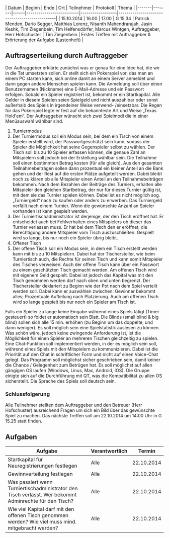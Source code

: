| Datum | Beginn | Ende | Ort | Teilnehmer | Protokoll | Thema |
|-------|--------|------|--------------------------|------------------|-----------------------------------------------|
| 15.10.2014 | 16.00 | 17.00 | G 15.34 | Patrick Menden, Dario Segger, Matthias Lorenz, Nisanth Mahendrarajah, Jasin Keshk, Tim Ziegenbein, Tim Helfensdörfer, Marcus Wintgen, Auftraggeber, Herr Hofschuster | Tim Ziegenbein | Erstes Treffen mit Auftraggeber & Erörterung der Aufgabe (Lastenheft) |

## Auftragserteilung durch Auftraggeber

Der Auftraggeber erklärte zunächst was er genau für eine Idee hat, die wir in die Tat umsetzten sollen. Er stellt sich ein Pokerspiel vor, das man an einem PC starten kann, sich online damit an einem Server anmeldet und dann gegen andere Menschen spielen kann. Die Anmeldung soll über einen Benutzernamen (Nickname) eine E-Mail-Adresse und ein Passwort erfolgen. Sobald ein Spieler registriert ist, bekommt er ein Startkapital. Alle Gelder in diesem Spielen seien Spielgeld und nicht auszahlbar oder sonst außerhalb des Spiels in irgendeiner Weise verwend- /einsetzbar. 
Die Regen für das Pokerspiel legte er fest auf die bekannteste Art und Weise „Texas Hold'em“. Der Auftraggeber wünscht sich zwei Spielmodi die in einer Menüauswahl wählbar sind. 

1. Turniermodus
2. Der Turniermodus soll ein Modus sein, bei dem ein Tisch von einem Spieler erstellt wird, der Passwortgeschützt sein kann, sodass der Spieler die Möglichkeit hat seine Gegenspieler selbst zu wählen. Der Tisch soll bis zu 10 Spieler erfassen können, die genaue Zahl an Mitspielern soll jedoch  bei der Erstellung wählbar sein. Die Teilnahme soll einen bestimmten Betrag kosten (für alle gleich). Aus den gesamten Teilnahmebeiträgen sollen dann prozentual ein kleiner Anteil an die Bank gehen und der Rest auf die ersten Plätze aufgeteilt werden. Dabei bleibt noch zu klären ob alle Mitspieler einen Anteil an den Teilnahmebeiträgen bekommen. Nach dem Bezahlen der Beiträge des Turniers, erhalten alle Mitspieler den gleichen Startbetrag, der nur für dieses Turnier gültig ist, mit dem sie das Turnier spielen können. Dabei ist es nicht möglich sog. „Turniergeld“ nach zu kaufen oder anders zu erwerben. Das Turniergeld verfällt nach einem Turnier. Wenn die gewünschte Anzahl an Spieler vorhanden ist kann gespielt werden.
3. Der Turniertischadministrator ist derjenige, der den Tisch eröffnet hat. Er entscheidet auch bei Fehlverhalten eines Mitspielers ob dieser das Turnier verlassen muss. Er hat bei dem Tisch den er eröffnet, die Berechtigung andere Mitspieler vom Tisch auszuschließen.  Gespielt wird so lange, bis nur noch ein Spieler übrig bleibt. 
4. Offener Tisch 
5. Der offene Tisch soll ein Modus sein, in dem ein Tisch erstellt werden kann mit bis zu 10 Mitspielern. Dabei hat der Tischersteller, wie beim Turniertisch auch, die Rechte für seinen Tisch und kann somit Mitspieler des Tisches verweisen. Auch der offene Tisch kann über ein Passwort zu einem geschützten Tisch gemacht werden. Am offenen Tisch wird mit eigenem Geld gespielt. Dabei ist jedoch das Kapital was mit den Tisch genommen werden darf nach oben und unten begrenzt. Der Tischersteller deklariert zu Beginn wie der Pot nach dem Spiel verteilt werden soll. Dabei kann er auswählen zwischen: Gewinner bekommt alles; Prozentuale Aufteilung nach Platzierung. Auch am offenen Tisch wird so lange gespielt bis nur noch ein Spieler am Tisch ist. 

Falls ein Spieler zu lange keine Eingabe während eines Spiels tätigt (Timer gesteuert) so foldet er automatisch sein Blatt. Die Blinds (small blind & big blind) sollen sich alle 15 min. erhöhen (zu Beginn um das doppelte, und dann weniger). Es soll möglich sein eine Spielstatistik auslesen zu können.
Was schön wäre, jedoch keine zwingende Anforderung ist, ist die Möglichkeit für einen Spieler an mehreren Tischen gleichzeitig zu spielen. 
Eine Chat-Funktion soll implementiert werden, in der es möglich sein soll, während eines Spiels mit den Mitspielern zu kommunizieren. Dabei ist die Priorität auf den Chat in schriftlicher Form und nicht auf einen Voice-Chat gelegt. 
Das Programm soll möglichst sicher geschrieben sein, damit keiner die Chance / Gelegenheit zum Betrügen hat. Es soll möglichst auf allen gängigen OS laufen (Windows, Linus, Mac, Android, IOS). Die Gruppe einigte sich auf die Durchführung mit QT, was die Kompatibilität zu allen OS sicherstellt. Die Sprache des Spiels soll deutsch sein. 

### Schlussfolgerung

Alle Teilnehmer stellten dem Auftraggeber und den Betreuer (Herr Hofschuster) ausreichend Fragen um sich ein Bild über das gewünschte Spiel zu machen. 
Das nächste Treffen soll am 22.10.2014 um 14:00 Uhr in G 15.25 statt finden. 

## Aufgaben

| Aufgabe | Verantwortlich | Termin |
|---------|----------------|--------|
| Startkapital für Neuregistrierungen festlegen | Alle | 22.10.2014 |
| Gewinnverteilung festlegen | Alle | 22.10.2014 |
| Was passiert wenn Turniertischadministrator den Tisch verlässt. Wer bekommt Adminrechte für den Tisch? | Alle | 22.10.2014 |
| Wie viel Kapital darf mit den offenen Tisch genommen werden? Wie viel muss mind. mitgebracht werden? | Alle | 22.10.2014 |
